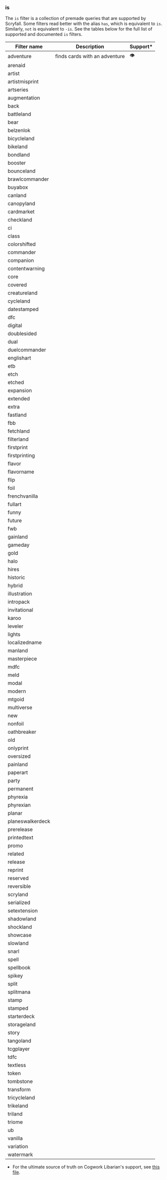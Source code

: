 ### is

The `is` filter is a collection of premade queries that are supported by Scryfall.
Some filters read better with the alias `has`, which is equivalent to `is`.
Similarly, `not` is equivalent to `-is`.
See the tables below for the full list of supported and documented `is` filters.

| Filter name      | Description                   | Support* |
|------------------|-------------------------------|----------|
| adventure        | finds cards with an adventure | 👁️      |
| arenaid          |                               |          |
| artist           |                               |          |
| artistmisprint   |                               |          |
| artseries        |                               |          |
| augmentation     |                               |          |
| back             |                               |          |
| battleland       |                               |          |
| bear             |                               |          |
| belzenlok        |                               |          |
| bicycleland      |                               |          |
| bikeland         |                               |          |
| bondland         |                               |          |
| booster          |                               |          |
| bounceland       |                               |          |
| brawlcommander   |                               |          |
| buyabox          |                               |          |
| canland          |                               |          |
| canopyland       |                               |          |
| cardmarket       |                               |          |
| checkland        |                               |          |
| ci               |                               |          |
| class            |                               |          |
| colorshifted     |                               |          |
| commander        |                               |          |
| companion        |                               |          |
| contentwarning   |                               |          |
| core             |                               |          |
| covered          |                               |          |
| creatureland     |                               |          |
| cycleland        |                               |          |
| datestamped      |                               |          |
| dfc              |                               |          |
| digital          |                               |          |
| doublesided      |                               |          |
| dual             |                               |          |
| duelcommander    |                               |          |
| englishart       |                               |          |
| etb              |                               |          |
| etch             |                               |          |
| etched           |                               |          |
| expansion        |                               |          |
| extended         |                               |          |
| extra            |                               |          |
| fastland         |                               |          |
| fbb              |                               |          |
| fetchland        |                               |          |
| filterland       |                               |          |
| firstprint       |                               |          |
| firstprinting    |                               |          |
| flavor           |                               |          |
| flavorname       |                               |          |
| flip             |                               |          |
| foil             |                               |          |
| frenchvanilla    |                               |          |
| fullart          |                               |          |
| funny            |                               |          |
| future           |                               |          |
| fwb              |                               |          |
| gainland         |                               |          |
| gameday          |                               |          |
| gold             |                               |          |
| halo             |                               |          |
| hires            |                               |          |
| historic         |                               |          |
| hybrid           |                               |          |
| illustration     |                               |          |
| intropack        |                               |          |
| invitational     |                               |          |
| karoo            |                               |          |
| leveler          |                               |          |
| lights           |                               |          |
| localizedname    |                               |          |
| manland          |                               |          |
| masterpiece      |                               |          |
| mdfc             |                               |          |
| meld             |                               |          |
| modal            |                               |          |
| modern           |                               |          |
| mtgoid           |                               |          |
| multiverse       |                               |          |
| new              |                               |          |
| nonfoil          |                               |          |
| oathbreaker      |                               |          |
| old              |                               |          |
| onlyprint        |                               |          |
| oversized        |                               |          |
| painland         |                               |          |
| paperart         |                               |          |
| party            |                               |          |
| permanent        |                               |          |
| phyrexia         |                               |          |
| phyrexian        |                               |          |
| planar           |                               |          |
| planeswalkerdeck |                               |          |
| prerelease       |                               |          |
| printedtext      |                               |          |
| promo            |                               |          |
| related          |                               |          |
| release          |                               |          |
| reprint          |                               |          |
| reserved         |                               |          |
| reversible       |                               |          |
| scryland         |                               |          |
| serialized       |                               |          |
| setextension     |                               |          |
| shadowland       |                               |          |
| shockland        |                               |          |
| showcase         |                               |          |
| slowland         |                               |          |
| snarl            |                               |          |
| spell            |                               |          |
| spellbook        |                               |          |
| spikey           |                               |          |
| split            |                               |          |
| splitmana        |                               |          |
| stamp            |                               |          |
| stamped          |                               |          |
| starterdeck      |                               |          |
| storageland      |                               |          |
| story            |                               |          |
| tangoland        |                               |          |
| tcgplayer        |                               |          |
| tdfc             |                               |          |
| textless         |                               |          |
| token            |                               |          |
| tombstone        |                               |          |
| transform        |                               |          |
| tricycleland     |                               |          |
| trikeland        |                               |          |
| triland          |                               |          |
| triome           |                               |          |
| ub               |                               |          |
| vanilla          |                               |          |
| variation        |                               |          |
| watermark        |                               |          |

* For the ultimate source of truth on Cogwork Libarian's support, see [this file](https://github.com/dsoskey/mtgql-js/blob/028b8f70ea8261c9b0cf002242e99ed62e266e14/src/types/card.ts#L25).